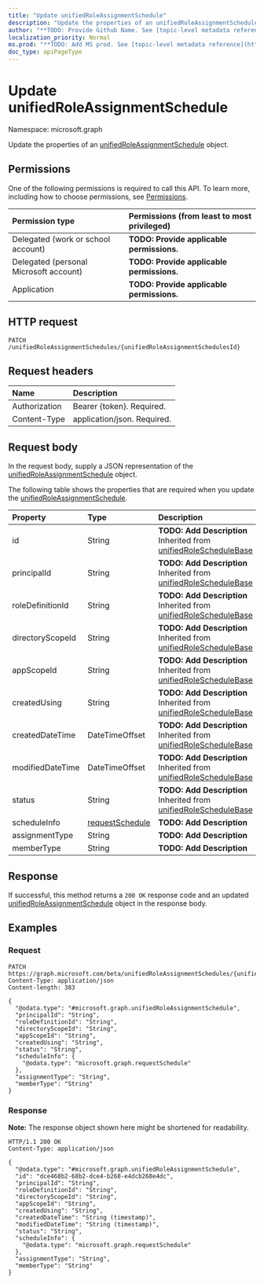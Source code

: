 ```yaml
---
title: "Update unifiedRoleAssignmentSchedule"
description: "Update the properties of an unifiedRoleAssignmentSchedule object."
author: "**TODO: Provide Github Name. See [topic-level metadata reference](https://msgo.azurewebsites.net/add/document/guidelines/metadata.html#topic-level-metadata)**"
localization_priority: Normal
ms.prod: "**TODO: Add MS prod. See [topic-level metadata reference](https://msgo.azurewebsites.net/add/document/guidelines/metadata.html#topic-level-metadata)**"
doc_type: apiPageType
---
```


# Update unifiedRoleAssignmentSchedule
Namespace: microsoft.graph

Update the properties of an [unifiedRoleAssignmentSchedule](../resources/unifiedroleassignmentschedule.md) object.

## Permissions
One of the following permissions is required to call this API. To learn more, including how to choose permissions, see [Permissions](/graph/permissions-reference).

|Permission type|Permissions (from least to most privileged)|
|:---|:---|
|Delegated (work or school account)|**TODO: Provide applicable permissions.**|
|Delegated (personal Microsoft account)|**TODO: Provide applicable permissions.**|
|Application|**TODO: Provide applicable permissions.**|

## HTTP request

<!-- {
  "blockType": "ignored"
}
-->
``` http
PATCH /unifiedRoleAssignmentSchedules/{unifiedRoleAssignmentSchedulesId}
```

## Request headers
|Name|Description|
|:---|:---|
|Authorization|Bearer {token}. Required.|
|Content-Type|application/json. Required.|

## Request body
In the request body, supply a JSON representation of the [unifiedRoleAssignmentSchedule](../resources/unifiedroleassignmentschedule.md) object.

The following table shows the properties that are required when you update the [unifiedRoleAssignmentSchedule](../resources/unifiedroleassignmentschedule.md).

|Property|Type|Description|
|:---|:---|:---|
|id|String|**TODO: Add Description** Inherited from [unifiedRoleScheduleBase](../resources/unifiedroleschedulebase.md)|
|principalId|String|**TODO: Add Description** Inherited from [unifiedRoleScheduleBase](../resources/unifiedroleschedulebase.md)|
|roleDefinitionId|String|**TODO: Add Description** Inherited from [unifiedRoleScheduleBase](../resources/unifiedroleschedulebase.md)|
|directoryScopeId|String|**TODO: Add Description** Inherited from [unifiedRoleScheduleBase](../resources/unifiedroleschedulebase.md)|
|appScopeId|String|**TODO: Add Description** Inherited from [unifiedRoleScheduleBase](../resources/unifiedroleschedulebase.md)|
|createdUsing|String|**TODO: Add Description** Inherited from [unifiedRoleScheduleBase](../resources/unifiedroleschedulebase.md)|
|createdDateTime|DateTimeOffset|**TODO: Add Description** Inherited from [unifiedRoleScheduleBase](../resources/unifiedroleschedulebase.md)|
|modifiedDateTime|DateTimeOffset|**TODO: Add Description** Inherited from [unifiedRoleScheduleBase](../resources/unifiedroleschedulebase.md)|
|status|String|**TODO: Add Description** Inherited from [unifiedRoleScheduleBase](../resources/unifiedroleschedulebase.md)|
|scheduleInfo|[requestSchedule](../resources/requestschedule.md)|**TODO: Add Description**|
|assignmentType|String|**TODO: Add Description**|
|memberType|String|**TODO: Add Description**|



## Response

If successful, this method returns a `200 OK` response code and an updated [unifiedRoleAssignmentSchedule](../resources/unifiedroleassignmentschedule.md) object in the response body.

## Examples

### Request
<!-- {
  "blockType": "request",
  "name": "update_unifiedroleassignmentschedule"
}
-->
``` http
PATCH https://graph.microsoft.com/beta/unifiedRoleAssignmentSchedules/{unifiedRoleAssignmentSchedulesId}
Content-Type: application/json
Content-length: 383

{
  "@odata.type": "#microsoft.graph.unifiedRoleAssignmentSchedule",
  "principalId": "String",
  "roleDefinitionId": "String",
  "directoryScopeId": "String",
  "appScopeId": "String",
  "createdUsing": "String",
  "status": "String",
  "scheduleInfo": {
    "@odata.type": "microsoft.graph.requestSchedule"
  },
  "assignmentType": "String",
  "memberType": "String"
}
```


### Response
**Note:** The response object shown here might be shortened for readability.
<!-- {
  "blockType": "response",
  "truncated": true
}
-->
``` http
HTTP/1.1 200 OK
Content-Type: application/json

{
  "@odata.type": "#microsoft.graph.unifiedRoleAssignmentSchedule",
  "id": "dce468b2-68b2-dce4-b268-e4dcb268e4dc",
  "principalId": "String",
  "roleDefinitionId": "String",
  "directoryScopeId": "String",
  "appScopeId": "String",
  "createdUsing": "String",
  "createdDateTime": "String (timestamp)",
  "modifiedDateTime": "String (timestamp)",
  "status": "String",
  "scheduleInfo": {
    "@odata.type": "microsoft.graph.requestSchedule"
  },
  "assignmentType": "String",
  "memberType": "String"
}
```


